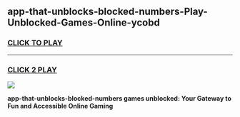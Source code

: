 
## app-that-unblocks-blocked-numbers-Play-Unblocked-Games-Online-ycobd
<h3>
<a href="https://premium76.site?title=app-that-unblocks-blocked-numbers&ref=25A">CLICK TO PLAY</a></h3>
<hr>

<h3>
<a href="https://premium76.site?title=app-that-unblocks-blocked-numbers&ref=25A">CLICK 2 PLAY</a>
  
</h3>

<a href="https://premium76.site?title=app-that-unblocks-blocked-numbers&ref=25A"><img src="https://clearcache.store/games.png"></a>


**app-that-unblocks-blocked-numbers games unblocked: Your Gateway to Fun and Accessible Online Gaming**
